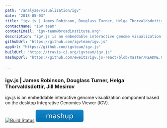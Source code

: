 ```yaml
---
path: "/analyze/visualization/igv"
date: "2018-05-03"
title: "igv.js | James Robinson, Douglass Turner, Helga Thorvaldsdottir, Jill Mesirov"
contactName: "IGV team"
contactEmail: "igv-team@broadinstitute.org"
description: "igv.js is an embeddable interactive genome visualization component based on the desktop Integrative Genomics Viewer (IGV)."
githubUrl: "https://github.com/igvteam/igv.js"
appUrl: "https://github.com/igvteam/igv.js"
buildUrl: "https://travis-ci.org/igvteam/igv.js"
mashupUrl: "https://github.com/eweitz/igv.js-react/blob/master/README.md#igvjs-in-react"

---
```


### igv.js | James Robinson, Douglass Turner, Helga Thorvaldsdottir, Jill Mesirov

igv.js is an embeddable interactive genome visualization component based on the desktop Integrative Genomics Viewer (IGV).

[![Build Status](https://travis-ci.org/igvteam/igv.js.svg?branch=master)](https://travis-ci.org/igvteam/igv.js)
[![Mashup](../_images/mashup.svg)](https://github.com/eweitz/igv.js-react/blob/master/README.md#igvjs-in-react)
